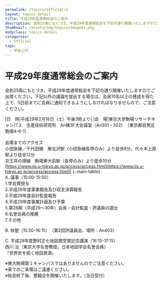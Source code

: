 ```yaml
---
permalink: /topics/official/2
layout: topics_detail
title: 平成29年度通常総会のご案内
description: 会則25条にもとづき、平成29年度通常総会を下記の通り開催いたしますのでご出席ください。下記以外の議論を提出する場合は、会員10名以上の賛成を得た上で、5日前までに会員に通知できるようにしなければなりませんので、ご注意ください。
thumbnail: /assets/img/topics/image01.png
bodyclass: topics-detail
categories:
  - official
tags:
  - 学会公式
---
```


# 平成29年度通常総会のご案内

会則25条にもとづき、平成29年度通常総会を下記の通り開催いたしますのでご出席ください。下記以外の議論を提出する場合は、会員10名以上の賛成を得た上で、5日前までに会員に通知できるようにしなければなりませんので、ご注意ください。

|日　時|平成29年2月18日（土）午後3時より|
|会　場|東京大学駒場リサーチキャンパス　生産技術研究所　An棟3F大会議室（An301・302）　（東京都目黒区駒場4-6-1）<br><br>会場までのアクセス<br>小田急線／千代田線　東北沢駅（小田急線各停のみ）より徒歩8分、代々木上原駅より徒歩12分<br>京王井の頭線　駒場東大前駅（各停のみ）より徒歩10分<br>[https://www.iis.u-tokyo.ac.jp/access/access.html](https://www.iis.u-tokyo.ac.jp/access/access.html)|
{:.main-table}
<br>
A. 議事（15:00-15:50）<br>
1.学会賞授与<br>
2.平成28年度事業報告及び収支決算報告<br>
3.平成28年度会計監査報告<br>
4.平成29年度事業計画及び予算<br>
5.第28期（平成29～30年）会長・会計監査・評議員の選出<br>
6.名誉会員の推薦<br>
7.その他<br>

B. 休憩（15:50-16:15）　（第2回評議員会、場所：An403）<br>

C. 平成29年度野村正七地図賞受賞記念講演（16:15-17:15）<br>
西川 治（東京大学名誉教授，日本地図学会名誉会員）<br>
『世界史を拓く地図資源』<br>

※東大駒場第１キャンパスではありませんのでご注意ください。<br>
※車でのご来場はご遠慮ください。<br>
※総会終了後、懇親会を開催いたします。（当日受付）<br>

